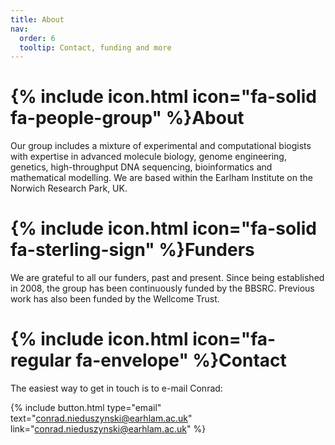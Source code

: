 ```yaml
---
title: About
nav:
  order: 6
  tooltip: Contact, funding and more
---
```


# {% include icon.html icon="fa-solid fa-people-group" %}About

Our group includes a mixture of experimental and computational biogists with expertise in advanced molecule biology, genome engineering, genetics, high-throughput DNA sequencing, bioinformatics and mathematical modelling. We are based within the Earlham Institute on the Norwich Research Park, UK.

# {% include icon.html icon="fa-solid fa-sterling-sign" %}Funders

We are grateful to all our funders, past and present. Since being established in 2008, the group has been continuously funded by the BBSRC. Previous work has also been funded by the Wellcome Trust.

# {% include icon.html icon="fa-regular fa-envelope" %}Contact

The easiest way to get in touch is to e-mail Conrad:

{%
  include button.html
  type="email"
  text="conrad.nieduszynski@earhlam.ac.uk"
  link="conrad.nieduszynski@earhlam.ac.uk"
%}
